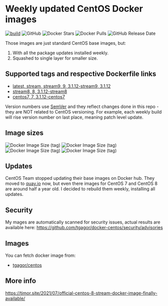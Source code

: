 Weekly updated CentOS Docker images
===================================

[![build](https://github.com/tgagor/docker-centos/actions/workflows/build.yml/badge.svg?branch=master)](https://github.com/tgagor/docker-centos/actions/workflows/build.yml)
![GitHub](https://img.shields.io/github/license/tgagor/docker-centos)
![Docker Stars](https://img.shields.io/docker/stars/tgagor/centos)
![Docker Pulls](https://img.shields.io/docker/pulls/tgagor/centos)
![GitHub Release Date](https://img.shields.io/github/release-date/tgagor/docker-centos)

Those images are just standard CentOS base images, but:
1. With all the package updates installed weekly.
2. Squashed to single layer for smaller size.

## Supported tags and respective Dockerfile links

* [latest, stream, stream9, 9, 3.1.12-stream9, 3.1.12](https://github.com/tgagor/docker-centos/blob/master/stream9/Dockerfile)
* [stream8, 8, 3.1.12-stream8](https://github.com/tgagor/docker-centos/blob/master/stream8/Dockerfile)
* [centos7, 7, 3.1.12-centos7](https://github.com/tgagor/docker-centos/blob/master/centos7/Dockerfile)

Version numbers use [SemVer](https://semver.org) and they reflect changes done in this repo - they are NOT related to CentOS versioning. For example, each weekly build will rise version number on last place, meaning patch level update.

## Image sizes
![Docker Image Size (tag)](https://img.shields.io/docker/image-size/tgagor/centos/7?label=centos%3A7%20size)
![Docker Image Size (tag)](https://img.shields.io/docker/image-size/tgagor/centos/8?label=centos%3A8%20size)
![Docker Image Size (tag)](https://img.shields.io/docker/image-size/tgagor/centos/stream8?label=centos%3Astream8%20size)
![Docker Image Size (tag)](https://img.shields.io/docker/image-size/tgagor/centos/stream9?label=centos%3Astream9%20size)

## Updates

CentOS Team stopped updating their base images on Docker hub.  They moved to [quay.io](https://quay.io/repository/centos/centos?tab=tags) now, but even there images for CentOS 7 and CentOS 8 are around half a year old. I decided to rebuild them weekly, installing all updates.

## Security
My mages are automatically scanned for security issues, actual results are available here: https://github.com/tgagor/docker-centos/security/advisories

## Images
You can fetch docker image from:
* [tgagor/centos](https://hub.docker.com/r/tgagor/centos)

## More info

https://timor.site/2021/07/official-centos-8-stream-docker-image-finally-available/
